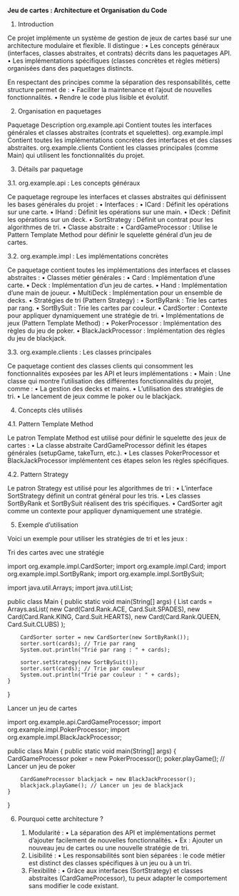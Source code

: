 

**Jeu de cartes : Architecture et Organisation du Code**

1. Introduction

Ce projet implémente un système de gestion de jeux de cartes basé sur une architecture modulaire et flexible. Il distingue :
	•	Les concepts généraux (interfaces, classes abstraites, et contrats) décrits dans les paquetages API.
	•	Les implémentations spécifiques (classes concrètes et règles métiers) organisées dans des paquetages distincts.

En respectant des principes comme la séparation des responsabilités, cette structure permet de :
	•	Faciliter la maintenance et l’ajout de nouvelles fonctionnalités.
	•	Rendre le code plus lisible et évolutif.

2. Organisation en paquetages

Paquetage	Description
org.example.api	Contient toutes les interfaces générales et classes abstraites (contrats et squelettes).
org.example.impl	Contient toutes les implémentations concrètes des interfaces et des classes abstraites.
org.example.clients	Contient les classes principales (comme Main) qui utilisent les fonctionnalités du projet.

3. Détails par paquetage

3.1. org.example.api : Les concepts généraux

Ce paquetage regroupe les interfaces et classes abstraites qui définissent les bases générales du projet :
	•	Interfaces :
	•	ICard : Définit les opérations sur une carte.
	•	IHand : Définit les opérations sur une main.
	•	IDeck : Définit les opérations sur un deck.
	•	SortStrategy : Définit un contrat pour les algorithmes de tri.
	•	Classe abstraite :
	•	CardGameProcessor : Utilise le Pattern Template Method pour définir le squelette général d’un jeu de cartes.

3.2. org.example.impl : Les implémentations concrètes

Ce paquetage contient toutes les implémentations des interfaces et classes abstraites :
	•	Classes métier générales :
	•	Card : Implémentation d’une carte.
	•	Deck : Implémentation d’un jeu de cartes.
	•	Hand : Implémentation d’une main de joueur.
	•	MultiDeck : Implémentation pour un ensemble de decks.
	•	Stratégies de tri (Pattern Strategy) :
	•	SortByRank : Trie les cartes par rang.
	•	SortBySuit : Trie les cartes par couleur.
	•	CardSorter : Contexte pour appliquer dynamiquement une stratégie de tri.
	•	Implémentations de jeux (Pattern Template Method) :
	•	PokerProcessor : Implémentation des règles du jeu de poker.
	•	BlackJackProcessor : Implémentation des règles du jeu de blackjack.

3.3. org.example.clients : Les classes principales

Ce paquetage contient des classes clients qui consomment les fonctionnalités exposées par les API et leurs implémentations :
	•	Main : Une classe qui montre l’utilisation des différentes fonctionnalités du projet, comme :
	•	La gestion des decks et mains.
	•	L’utilisation des stratégies de tri.
	•	Le lancement de jeux comme le poker ou le blackjack.

4. Concepts clés utilisés

4.1. Pattern Template Method

Le patron Template Method est utilisé pour définir le squelette des jeux de cartes :
	•	La classe abstraite CardGameProcessor définit les étapes générales (setupGame, takeTurn, etc.).
	•	Les classes PokerProcessor et BlackJackProcessor implémentent ces étapes selon les règles spécifiques.

4.2. Pattern Strategy

Le patron Strategy est utilisé pour les algorithmes de tri :
	•	L’interface SortStrategy définit un contrat général pour les tris.
	•	Les classes SortByRank et SortBySuit réalisent des tris spécifiques.
	•	CardSorter agit comme un contexte pour appliquer dynamiquement une stratégie.

5. Exemple d’utilisation

Voici un exemple pour utiliser les stratégies de tri et les jeux :

Tri des cartes avec une stratégie

import org.example.impl.CardSorter;
import org.example.impl.Card;
import org.example.impl.SortByRank;
import org.example.impl.SortBySuit;

import java.util.Arrays;
import java.util.List;

public class Main {
    public static void main(String[] args) {
        List<Card> cards = Arrays.asList(
            new Card(Card.Rank.ACE, Card.Suit.SPADES),
            new Card(Card.Rank.KING, Card.Suit.HEARTS),
            new Card(Card.Rank.QUEEN, Card.Suit.CLUBS)
        );

        CardSorter sorter = new CardSorter(new SortByRank());
        sorter.sort(cards); // Trie par rang
        System.out.println("Trié par rang : " + cards);

        sorter.setStrategy(new SortBySuit());
        sorter.sort(cards); // Trie par couleur
        System.out.println("Trié par couleur : " + cards);
    }
}

Lancer un jeu de cartes

import org.example.api.CardGameProcessor;
import org.example.impl.PokerProcessor;
import org.example.impl.BlackJackProcessor;

public class Main {
    public static void main(String[] args) {
        CardGameProcessor poker = new PokerProcessor();
        poker.playGame(); // Lancer un jeu de poker

        CardGameProcessor blackjack = new BlackJackProcessor();
        blackjack.playGame(); // Lancer un jeu de blackjack
    }
}

6. Pourquoi cette architecture ?

	1.	Modularité :
	•	La séparation des API et implémentations permet d’ajouter facilement de nouvelles fonctionnalités.
	•	Ex : Ajouter un nouveau jeu de cartes ou une nouvelle stratégie de tri.
	2.	Lisibilité :
	•	Les responsabilités sont bien séparées : le code métier est distinct des classes spécifiques à un jeu ou à un tri.
	3.	Flexibilité :
	•	Grâce aux interfaces (SortStrategy) et classes abstraites (CardGameProcessor), tu peux adapter le comportement sans modifier le code existant.

